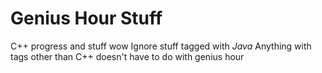 # Genius Hour Stuff
C++ progress and stuff wow
Ignore stuff tagged with *Java*
Anything with tags other than C++ doesn't have to do with genius hour

